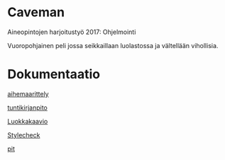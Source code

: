 # Caveman
Aineopintojen harjoitustyö 2017: Ohjelmointi

Vuoropohjainen peli jossa seikkaillaan luolastossa ja vältellään vihollisia.

# Dokumentaatio
[aihemaarittely](dokumentaatio/aihemaarittely.md)

[tuntikirjanpito](dokumentaatio/tuntikirjanpito.md)

[Luokkakaavio](https://github.com/ollisami/Caveman/blob/master/dokumentaatio/Luokkakaavio.png)

[Stylecheck](https://htmlpreview.github.io/?https://github.com/ollisami/Caveman/blob/master/dokumentaatio/site/checkstyle.html)

[pit](https://htmlpreview.github.io/?https://github.com/ollisami/Caveman/blob/master/dokumentaatio/pit-raportti/201702231509/index.html)
